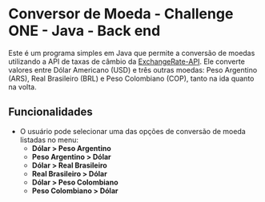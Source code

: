 # Conversor de Moeda - Challenge ONE - Java - Back end

Este é um programa simples em Java que permite a conversão de moedas utilizando a API de taxas de câmbio da [ExchangeRate-API](https://www.exchangerate-api.com/). 
Ele converte valores entre Dólar Americano (USD) e três outras moedas: Peso Argentino (ARS), Real Brasileiro (BRL) e Peso Colombiano (COP), tanto na ida quanto na volta.

## Funcionalidades

- O usuário pode selecionar uma das opções de conversão de moeda listadas no menu:
  - **Dólar > Peso Argentino**
  - **Peso Argentino > Dólar**
  - **Dólar > Real Brasileiro**
  - **Real Brasileiro > Dólar**
  - **Dólar > Peso Colombiano**
  - **Peso Colombiano > Dólar**
